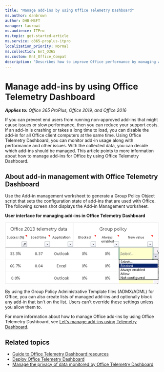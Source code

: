 ```yaml
---
title: "Manage add-ins by using Office Telemetry Dashboard"
ms.author: danbrown
author: DHB-MSFT
manager: laurawi
ms.audience: ITPro
ms.topic: get-started-article
ms.service: o365-proplus-itpro
localization_priority: Normal
ms.collection: Ent_O365
ms.custom: Ent_Office_Compat
description: "Describes how to improve Office performance by managing add-ins by using Office Telemetry Dashboard."
---
```


# Manage add-ins by using Office Telemetry Dashboard

***Applies to:*** *Office 365 ProPlus, Office 2019, and Office 2016*

If you can prevent end users from running non-approved add-ins that might cause issues or slow performance, then you can reduce your support costs. If an add-in is crashing or takes a long time to load, you can disable the add-in for all Office client computers at the same time. Using Office Telemetry Dashboard, you can monitor add-in usage along with performance and other issues. With the collected data, you can decide which add-ins should be managed. This article points to more information about how to manage add-ins for Office by using Office Telemetry Dashboard.
  
  
## About add-in management with Office Telemetry Dashboard

Use the Add-in management worksheet to generate a Group Policy Object script that sets the configuration state of add-ins that are used with Office. The following screen shot displays the Add-in Management worksheet.

  
**User interface for managing add-ins in Office Telemetry Dashboard**

![This screenshot displays the Add-in Management worksheet from the Office Telemetry Dashboard.](../images/ORK_Telem_ManagingAddInsScreenshot.png)
  
By using the Group Policy Administrative Template files (ADMX/ADML) for Office, you can also create lists of managed add-ins and optionally block any add-in that isn't on the list. Users can't override these settings unless you allow them to.
  
For more information about how to manage Office add-ins by using Office Telemetry Dashboard, see [Let's manage add-ins using Telemetry Dashboard](https://go.microsoft.com/fwlink/p/?LinkId=271236).

  
## Related topics

- [Guide to Office Telemetry Dashboard resources](compatibility-and-telemetry-in-office.md)
- [Deploy Office Telemetry Dashboard](deploy-telemetry-dashboard.md)
- [Manage the privacy of data monitored by Office Telemetry Dashboard](manage-the-privacy-of-data-monitored-by-telemetry-in-office.md)

